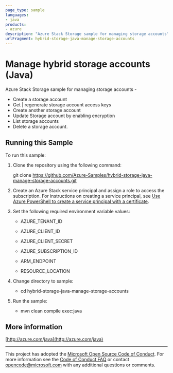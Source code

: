 ```yaml
---
page_type: sample
languages:
- java
products:
- azure
description: "Azure Stack Storage sample for managing storage accounts"
urlFragment: hybrid-storage-java-manage-storage-accounts
---
```


# Manage hybrid storage accounts (Java)


  Azure Stack Storage sample for managing storage accounts -
   - Create a storage account
   - Get | regenerate storage account access keys
   - Create another storage account
   - Update Storage account by enabling encryption
   - List storage accounts
   - Delete a storage account.
 

## Running this Sample ##

To run this sample:

1. Clone the repository using the following command:

    git clone https://github.com/Azure-Samples/hybrid-storage-java-manage-storage-accounts.git

2. Create an Azure Stack service principal and assign a role to access the subscription. For instructions on creating a service principal, see [Use Azure PowerShell to create a service principal with a certificate](https://docs.microsoft.com/en-us/azure/azure-stack/azure-stack-create-service-principals).

3. Set the following required environment variable values:

    * AZURE_TENANT_ID

    * AZURE_CLIENT_ID

    * AZURE_CLIENT_SECRET

    * AZURE_SUBSCRIPTION_ID

    * ARM_ENDPOINT

    * RESOURCE_LOCATION

4. Change directory to sample:
    
    * cd hybrid-storage-java-manage-storage-accounts

5. Run the sample:
    * mvn clean compile exec:java

## More information ##

[http://azure.com/java](http://azure.com/java)

---

This project has adopted the [Microsoft Open Source Code of Conduct](https://opensource.microsoft.com/codeofconduct/). For more information see the [Code of Conduct FAQ](https://opensource.microsoft.com/codeofconduct/faq/) or contact [opencode@microsoft.com](mailto:opencode@microsoft.com) with any additional questions or comments.
